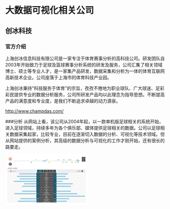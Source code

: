 ﻿# 大数据可视化相关公司

## 创冰科技

### 官方介绍

上海创冰信息科技有限公司是一家专注于体育赛事分析的高科技公司。研发团队自2003年开始致力于足球及篮球赛事分析系统的研发及服务，公司汇集了相关领域博士、硕士等专业人才，是一家集产品研发，数据采集和分析为一体的体育互联网高新技术企业。公司座落于上海市的体育科技产业园。

上海创冰秉持"科技服务于体育"的宗旨，孜孜不倦地为职业球队、广大球迷、足彩彩民提供专业的数据分析服务，公司所研发产品均以此理念为指导思想。不断提高产品的满意度和专业度，是我们不断追求卓越的动力源泉。

http://www.champdas.com/

###分析
从网站上看，该公司从2004年起，以一款单机版足球相关的系统开始，进入足球领域，持续多年为各个俱乐部、媒体提供足球相关的数据。公司以足球相关数据采集起家，比较专业，目前在逐渐切入数据的分析、可视化等技术领域。但从网站提供的案例分析，其高级的数据分析与可视化的工作才刚开始，还有很长的路要走。

![](products_icon1.png)